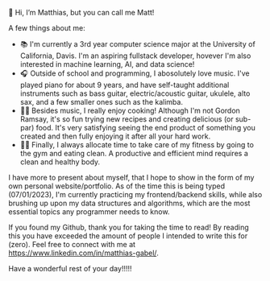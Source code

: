 👋 Hi, I’m Matthias, but you can call me Matt!

A few things about me:
  - 📚 I'm currently a 3rd year computer science major at the University of California, Davis. I'm an aspiring fullstack developer,
        hovever I'm also interested in machine learning, AI, and data science!
  - 🎧 Outside of school and programming, I abosolutely love music. I've played piano for about 9 years, and have self-taught
        additional instruments such as bass guitar, electric/acoustic guitar, ukulele, alto sax, and a few smaller ones such
        as the kalimba.
  - 👨‍🍳 Besides music, I really enjoy cooking! Although I'm not Gordon Ramsay, it's so fun trying new recipes and creating
        delicious (or sub-par) food. It's very satisfying seeing the end product of something you created and then fully
        enjoying it after all your hard work.
  - 🏋️‍♀️ Finally, I always allocate time to take care of my fitness by going to the gym and eating clean. A productive and
        efficient mind requires a clean and healthy body.

I have more to present about myself, that I hope to show in the form of my own personal website/portfolio. As of the time this is 
being typed (07/01/2023), I'm currently practicing my frontend/backend skills, while also brushing up upon my data structures
and algorithms, which are the most essential topics any programmer needs to know. 

If you found my Github, thank you for taking the time to read! By reading this you have exceeded the amount of people I intended 
to write this for (zero). Feel free to connect with me at https://www.linkedin.com/in/matthias-gabel/.

Have a wonderful rest of your day!!!!!


<!---
mutthias/mutthias is a ✨ special ✨ repository because its `README.md` (this file) appears on your GitHub profile.
You can click the Preview link to take a look at your changes.
--->
